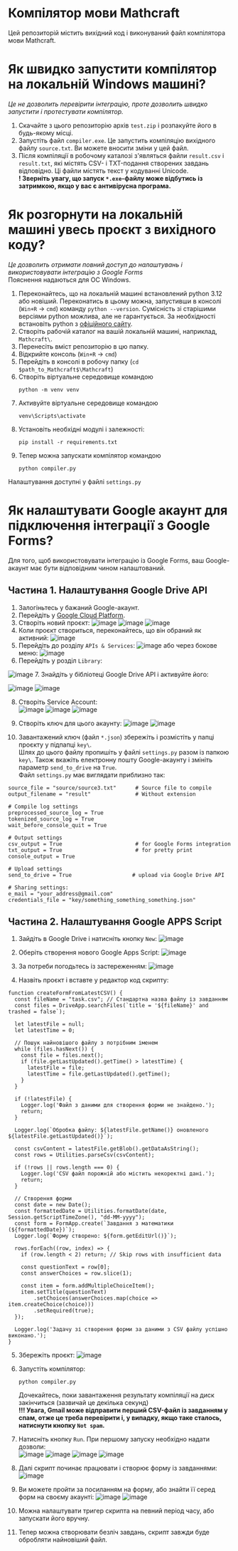 # Компілятор мови Mathcraft
Цей репозиторій містить вихідний код і виконуваний файл компілятора мови Mathcraft.

# Як швидко запустити компілятор на локальній Windows машині?
*Це не дозволить перевірити інтеграцію, проте дозволить швидко запустити і протестувати компілятор.*
1. Скачайте з цього репозиторію архів `test.zip` і розпакуйте його в будь-якому місці.
2. Запустіть файл `compiler.exe`. Це запустить компіляцію вихідного файлу `source.txt`. Ви можете вносити зміни у цей файл.
3. Після компіляції в робочому каталозі з'являться файли `result.csv` і `result.txt`, які містять CSV- і TXT-подання створених завдань відповідно. Ці файли містять текст у кодуванні Unicode. \
**! Зверніть увагу, що запуск `*.exe`-файлу може відбутись із затримкою, якщо у вас є антивірусна програма.**

# Як розгорнути на локальній машині увесь проєкт з вихідного коду?
*Це дозволить отримати повний доступ до налаштувань і використовувати інтеграцію з Google Forms*\
Пояснення надаються для ОС Windows.
1. Переконайтесь, що на локальній машині встановлений python 3.12 або новіший. Переконатись в цьому можна, запустивши в консолі (`Win+R` -> `cmd`) команду `python --version`. Сумісність зі старішими версіями python можлива, але не гарантується. За необхідності встановіть python з [офіційного сайту](https://www.python.org/).
2. Створіть рабочій каталог на вашій локальній машині, наприклад, `Mathcraft\`.
3. Перенесіть вміст репозиторію в цю папку.
4. Відкрийте консоль (`Win+R` -> `cmd`)
5. Перейдіть в консолі в робочу папку (`cd $path_to_Mathcraft$\Mathcraft`)
6. Створіть віртуальне середовище командою
   ```
   python -m venv venv
   ```
7. Активуйте віртуальне середовище командою
   ```
   venv\Scripts\activate
   ```
8. Установіть необхідні модулі і залежності:
   ```
   pip install -r requirements.txt
   ```
9. Тепер можна запускати компілятор командою
   ```
   python compiler.py
   ```
Налаштування доступні у файлі `settings.py`

# Як налаштувати Google акаунт для підключення інтеграції з Google Forms?
Для того, щоб використовувати інтеграцію із Google Forms, ваш Google-акаунт має бути відповідним чином налаштований.

## Частина 1. Налаштування Google Drive API
1. Залогіньтесь у бажаний Google-акаунт.
2. Перейдіть у [Google Cloud Platform](https://console.cloud.google.com/).
3. Створіть новий проєкт:
![image](https://github.com/user-attachments/assets/cc1d1e36-6d27-4c58-bcff-4d7b248addab)
![image](https://github.com/user-attachments/assets/597c0d95-83d2-455b-942d-81b76bc571d7)
![image](https://github.com/user-attachments/assets/e9fa1e2d-54ac-43f1-8645-f08d4630ce8d)
4. Коли проєкт створиться, переконайтесь, що він обраний як активний:
![image](https://github.com/user-attachments/assets/696ca673-6689-4f20-b28a-62d0223939fa)
5. Перейдіть до розділу `APIs & Services`:
![image](https://github.com/user-attachments/assets/9fd45517-94e9-4393-8a3d-0b8ef3434b25)
або через бокове меню:
![image](https://github.com/user-attachments/assets/74f525de-e3bc-483d-bd0b-5d87c1d9a52e)
6. Перейдіть у розділ `Library`:
   
![image](https://github.com/user-attachments/assets/d5b5a27f-f031-4523-ac86-69e16e5a4108)
7. Знайдіть у бібліотеці Google Drive API і активуйте його:

![image](https://github.com/user-attachments/assets/7f6ee9d6-ded8-432e-a66d-97e4b6b505d1)
![image](https://github.com/user-attachments/assets/73ccb3cb-45f7-415d-863c-dd28e9bfc919)

8. Створіть Service Account:\
![image](https://github.com/user-attachments/assets/a63861ff-558d-41f9-90da-d47806ba7bd2)
![image](https://github.com/user-attachments/assets/f301fbf8-2d8b-4df9-994e-df4216175065)
![image](https://github.com/user-attachments/assets/d00d2fea-ba9b-4c2e-83f1-2fccc6aa12d1)

9. Створіть ключ для цього акаунту:
![image](https://github.com/user-attachments/assets/70e76b3c-3874-47c0-8ca4-df2b54307fc9)
![image](https://github.com/user-attachments/assets/a3bc8ae1-d256-4c94-92db-651f76410050)

10. Завантажений ключ (файл `*.json`) збережіть і розмістіть у папці проєкту у підпапці `key\`.\
Шлях до цього файлу пропишіть у файлі `settings.py` разом із папкою `key\`. Також вкажіть електронну пошту Google-акаунту і змініть параметр `send_to_drive` на `True`.\
Файл `settings.py` має виглядати приблизно так:
```
source_file = "source/source3.txt"      # Source file to compile
output_filename = "result"              # Without extension

# Compile log settings
preprocessed_source_log = True
tokenized_source_log = True
wait_before_console_quit = True

# Output settings
csv_output = True                       # for Google Forms integration
txt_output = True                       # for pretty print
console_output = True

# Upload settings
send_to_drive = True                   # upload via Google Drive API

# Sharing settings:
e_mail = "your_address@gmail.com"
credentials_file = "key/something_something_something.json"
```

## Частина 2. Налаштування Google APPS Script
1. Зайдіть в Google Drive і натисніть кнопку `New`:
![image](https://github.com/user-attachments/assets/f1b72906-b022-4cca-b095-c395fc40a61d)

2. Оберіть створення нового Google Apps Script:
![image](https://github.com/user-attachments/assets/c2dfac80-fe49-438c-84ff-2785829ff320)

3. За потреби погодьтесь із застереженням:
![image](https://github.com/user-attachments/assets/4b4bb0c1-a336-43c1-a171-0ea392456af8)

4. Назвіть проєкт і вставте у редактор код скрипту:
```
function createFormFromLatestCSV() {
  const fileName = "task.csv"; // Стандартна назва файлу із завданням
  const files = DriveApp.searchFiles(`title = '${fileName}' and trashed = false`);
  
  let latestFile = null;
  let latestTime = 0;

  // Пошук найновішого файлу з потрібним іменем
  while (files.hasNext()) {
    const file = files.next();
    if (file.getLastUpdated().getTime() > latestTime) {
      latestFile = file;
      latestTime = file.getLastUpdated().getTime();
    }
  }

  if (!latestFile) {
    Logger.log('Файл з даними для створення форми не знайдено.');
    return;
  }

  Logger.log(`Обробка файлу: ${latestFile.getName()} оновленого ${latestFile.getLastUpdated()}`);

  const csvContent = latestFile.getBlob().getDataAsString();
  const rows = Utilities.parseCsv(csvContent);

  if (!rows || rows.length === 0) {
    Logger.log('CSV файл порожній або містить некоректні дані.');
    return;
  }

  // Створення форми
  const date = new Date();
  const formattedDate = Utilities.formatDate(date, Session.getScriptTimeZone(), "dd-MM-yyyy");
  const form = FormApp.create(`Завдання з математики (${formattedDate})`);
  Logger.log(`Форму створено: ${form.getEditUrl()}`);

  rows.forEach((row, index) => {
    if (row.length < 2) return; // Skip rows with insufficient data

    const questionText = row[0];
    const answerChoices = row.slice(1);

    const item = form.addMultipleChoiceItem();
    item.setTitle(questionText)
        .setChoices(answerChoices.map(choice => item.createChoice(choice)))
        .setRequired(true);
  });

  Logger.log('Задачу зі створення форми за даними з CSV файлу успішно виконано.');
}
```

5. Збережіть проєкт:
![image](https://github.com/user-attachments/assets/7fa94b56-1270-49c4-8622-4f61104581e7)

6. Запустіть компілятор:
   ```
   python compiler.py
   ```
   Дочекайтесь, поки завантаження результату компіляції на диск закінчиться (зазвичай це декілька секунд)\
   **!!! Увага, Gmail може відправити перший CSV-файл із завданням у спам, отже це треба перевірити і, у випадку, якщо таке сталось, натиснути кнопку `Not spam`.**

7. Натисніть кнопку `Run`. При першому запуску необхідно надати дозволи:\
![image](https://github.com/user-attachments/assets/019c0848-cc2e-4060-99df-b6140973db66)
![image](https://github.com/user-attachments/assets/fd57506b-8fea-4315-85c4-eab9ed510f10)
![image](https://github.com/user-attachments/assets/951b8d2d-9e63-4d57-be43-46a2e3be19f3)
![image](https://github.com/user-attachments/assets/bcd91e58-4fe1-4718-8b11-2da1e7689b57)

8. Далі скрипт починає працювати і створює форму із завданнями:
![image](https://github.com/user-attachments/assets/d7836280-bbab-423e-a954-992078e79ab8)

9. Ви можете пройти за посиланням на форму, або знайти її серед форм на своєму акаунті:
![image](https://github.com/user-attachments/assets/6fa02f26-365a-4c3a-b7d6-c49f4ee3a1c8)
![image](https://github.com/user-attachments/assets/498fe039-c395-47e0-9bb4-81e663a5e425)

10. Можна налаштувати тригер скрипта на певний період часу, або запускати його вручну.
11. Тепер можна створювати безліч завдань, скрипт завжди буде обробляти найновіший файл.



























   
